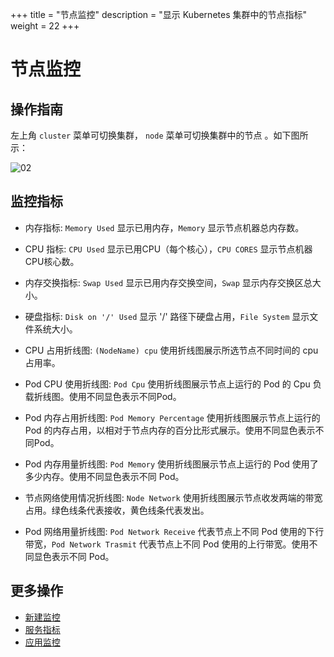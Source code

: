 ﻿+++
title = "节点监控"
description = "显示 Kubernetes 集群中的节点指标"
weight = 22
+++

# 节点监控

## 操作指南

左上角 `cluster` 菜单可切换集群， `node` 菜单可切换集群中的节点 。如下图所示：

![02](/docs/user-guide/operating-manage/basic-monitoring/image/node_template.png)

## 监控指标

 - 内存指标: `Memory Used` 显示已用内存，`Memory` 显示节点机器总内存数。

 - CPU 指标: `CPU Used` 显示已用CPU（每个核心），`CPU CORES` 显示节点机器CPU核心数。

 - 内存交换指标: `Swap Used` 显示已用内存交换空间，`Swap` 显示内存交换区总大小。

 - 硬盘指标: `Disk on '/' Used` 显示 '/' 路径下硬盘占用，`File System` 显示文件系统大小。

 - CPU 占用折线图: `(NodeName) cpu` 使用折线图展示所选节点不同时间的 cpu 占用率。

 - Pod CPU 使用折线图: `Pod Cpu` 使用折线图展示节点上运行的 Pod 的 Cpu 负载折线图。使用不同显色表示不同Pod。

 - Pod 内存占用折线图: `Pod Memory Percentage` 使用折线图展示节点上运行的 Pod 的内存占用，以相对于节点内存的百分比形式展示。使用不同显色表示不同Pod。

 - Pod 内存用量折线图: `Pod Memory` 使用折线图展示节点上运行的 Pod 使用了多少内存。使用不同显色表示不同 Pod。

 - 节点网络使用情况折线图: `Node Network` 使用折线图展示节点收发两端的带宽占用。绿色线条代表接收，黄色线条代表发出。

 - Pod 网络用量折线图: `Pod Network Receive` 代表节点上不同 Pod 使用的下行带宽，`Pod Network Trasmit` 代表节点上不同 Pod 使用的上行带宽。使用不同显色表示不同 Pod。

## 更多操作
- [新建监控](../../newtemplate)
- [服务指标](../../basic-monitoring)
- [应用监控](../../application-monitoring)